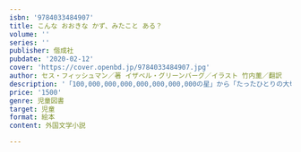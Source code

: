 ```yaml
---
isbn: '9784033484907'
title: こんな おおきな かず、みたこと ある？
volume: ''
series: ''
publisher: 偕成社
pubdate: '2020-02-12'
cover: 'https://cover.openbd.jp/9784033484907.jpg'
author: セス・フィッシュマン／著 イザベル・グリーンバーグ／イラスト 竹内薫／翻訳
description: '「100,000,000,000,000,000,000,000の星」から「たったひとりの大切なきみ」までを描く、数の絵本。'
price: '1500'
genre: 児童図書
target: 児童
format: 絵本
content: 外国文学小説

---
```

